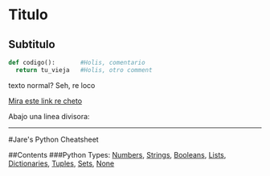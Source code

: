 # Titulo
## Subtitulo

```python
def codigo():       #Holis, comentario
  return tu_vieja   #Holis, otro comment

```

texto normal? Seh, re loco

[Mira este link re cheto](#Titulo)

Abajo una linea divisora:
***

#Jare's Python Cheatsheet

##Contents
###Python Types:
[Numbers](#), [Strings](#), [Booleans](#), [Lists](#), [Dictionaries](#), [Tuples](#), [Sets](#), [None](#)
